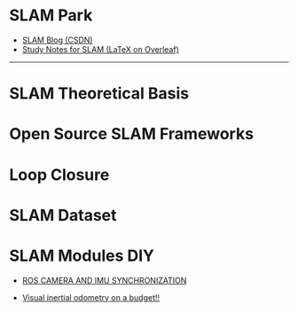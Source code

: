 # SLAM Park

* [SLAM Blog (CSDN)](https://blog.csdn.net/u011178262/article/category/7456224)
* [Study Notes for SLAM (LaTeX on Overleaf)](https://www.overleaf.com/read/gtmwqbvfctkn)

-----

# SLAM Theoretical Basis

# Open Source SLAM Frameworks

# Loop Closure

# SLAM Dataset

# SLAM Modules DIY

* [ROS CAMERA AND IMU SYNCHRONIZATION](http://grauonline.de/wordpress/?page_id=1951)

* [Visual inertial odometry on a budget!!](https://riccardogiubilato.github.io/visual/odometry/2017/12/12/Visual-Inertial-Odometry-On-A-Budget.html)

